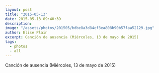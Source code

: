 ```yaml
---
layout: post
title: "2015-05-13"
date: 2015-05-13 09:40:39
description: 
image: "/assets/photos/201505/bdbe8a3d84cf3ea808b90b57faa52129.jpg"
author: Elise Plain
excerpt: Canción de ausencia (Miércoles, 13 de mayo de 2015)
tags: 
  - photos
  - all
---
```


Canción de ausencia (Miércoles, 13 de mayo de 2015)
<p></p>
